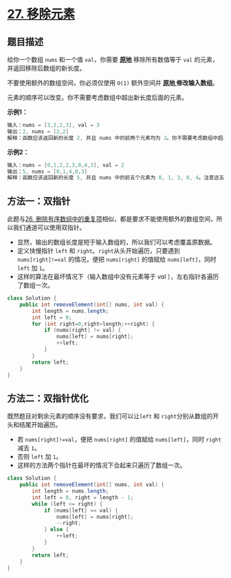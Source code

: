 # [27. 移除元素](https://leetcode-cn.com/problems/remove-element/)

## 题目描述

给你一个数组 `nums` 和一个值 `val`，你需要 **[原地](https://baike.baidu.com/item/原地算法)** 移除所有数值等于 `val` 的元素，并返回移除后数组的新长度。

不要使用额外的数组空间，你必须仅使用 `O(1)` 额外空间并 **[原地 ](https://baike.baidu.com/item/原地算法)修改输入数组**。

元素的顺序可以改变。你不需要考虑数组中超出新长度后面的元素。

**示例1：**

```java
输入：nums = [3,2,2,3], val = 3
输出：2, nums = [2,2]
解释：函数应该返回新的长度 2, 并且 nums 中的前两个元素均为 2。你不需要考虑数组中超出新长度后面的元素。例如，函数返回的新长度为 2 ，而 nums = [2,2,3,3] 或 nums = [2,2,0,0]，也会被视作正确答案。
```

**示例2：**

```java
输入：nums = [0,1,2,2,3,0,4,2], val = 2
输出：5, nums = [0,1,4,0,3]
解释：函数应该返回新的长度 5, 并且 nums 中的前五个元素为 0, 1, 3, 0, 4。注意这五个元素可为任意顺序。你不需要考虑数组中超出新长度后面的元素。
```

## 方法一：双指针

此题与[26. 删除有序数组中的重复项](https://leetcode-cn.com/problems/remove-duplicates-from-sorted-array/)相似，都是要求不能使用额外的数组空间，所以我们通道可以使用双指针。

- 显然，输出的数组长度是短于输入数组的，所以我们可以考虑覆盖原数据。
- 定义快慢指针 `left` 和 `right`。`right`从头开始遍历，只要遇到 `nums[right]!=val` 的情况，便把 `nums[right]` 的值赋给 `nums[left]`，同时 `left` 加 `1`。
- 这样的算法在最坏情况下（输入数组中没有元素等于 $\textit{val}$ ），左右指针各遍历了数组一次。

```java
class Solution {
    public int removeElement(int[] nums, int val) {
        int length = nums.length;
        int left = 0;
        for (int right=0;right<length;++right) {
            if (nums[right] != val) {
                nums[left] = nums[right];
                ++left;
            }
        }
        return left;
    }
}
```

## 方法二：双指针优化

既然题目对剩余元素的顺序没有要求，我们可以让`left` 和 `right`分别从数组的开头和结尾开始遍历。

- 若 `nums[right]!=val`，便把  `nums[right]` 的值赋给 `nums[left]`，同时 `right`减去 `1`。
- 否则 `left` 加 `1`。
- 这样的方法两个指针在最坏的情况下合起来只遍历了数组一次。

```java
class Solution {
    public int removeElement(int[] nums, int val) {
        int length = nums.length;
        int left = 0, right = length - 1;
        while (left <= right) {
            if (nums[left] == val) {
                nums[left] = nums[right];
                --right;
            } else {
                ++left;
            }
        }
        return left;
    }
}
```

